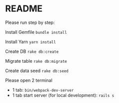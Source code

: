 # README

Please run step by step:

Install Gemfile
`bundle install`

Install Yarn
`yarn install`

Create DB
`rake db:create`

Migrate table
`rake db:migrate`

Create data seed
`rake db:seed`

Please open 2 terminal
 - 1 tab: `bin/webpack-dev-server`
 - 1 tab start server (for local development): `rails s`
